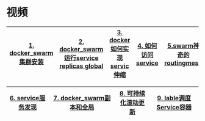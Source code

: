 
# 视频

[1. docker_swarm集群安装](https://www.bilibili.com/video/av66625778?from=search&seid=15247674818172733793)|[2. docker_swarm运行service replicas global](https://www.bilibili.com/video/av66637478?from=search&seid=15247674818172733793)|[3. docker如何实现servic伸缩](https://www.bilibili.com/video/av66656647?from=search&seid=15247674818172733793)|[4. 如何访问service](https://www.bilibili.com/video/av66658959?from=search&seid=15247674818172733793)|[5.swarm神奇的routingmesh](https://www.bilibili.com/video/av66658994?from=search&seid=15247674818172733793)|
---|---|---|---|---|

[6. service服务发现](https://www.bilibili.com/video/av66664948?from=search&seid=15247674818172733793)|[7. docker_swarm副本和全局](https://www.bilibili.com/video/av66664981?from=search&seid=15247674818172733793)|[8. 可持续化滚动更新](https://www.bilibili.com/video/av66669308?from=search&seid=15247674818172733793)|[9. lable调度Service容器](https://www.bilibili.com/video/av66669444?from=search&seid=15247674818172733793)|
---|---|---|---|



